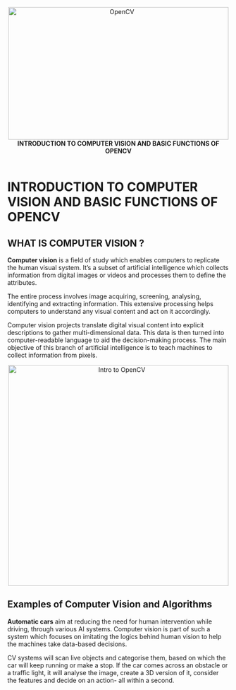 <p align="center">
   <img src="https://upload.wikimedia.org/wikipedia/commons/thumb/3/32/OpenCV_Logo_with_text_svg_version.svg/270px-OpenCV_Logo_with_text_svg_version.svg.png" alt="OpenCV"
        width="500" height="300">
   <br />
   <b> INTRODUCTION TO COMPUTER VISION AND BASIC FUNCTIONS OF OPENCV</b>
   <br />
   
   <br />
</p>

# **INTRODUCTION TO COMPUTER VISION AND BASIC FUNCTIONS OF OPENCV**

## **WHAT IS COMPUTER VISION ?**

**Computer vision** is a field of study which enables computers to replicate the human visual system. It’s a subset of artificial intelligence which collects information from digital images or videos and processes them to define the attributes.

The entire process involves image acquiring, screening, analysing, identifying and extracting information. This extensive processing helps computers to understand any visual content and act on it accordingly. 

Computer vision projects translate digital visual content into explicit descriptions to gather multi-dimensional data. This data is then turned into computer-readable language to aid the decision-making process. The main objective of this branch of artificial intelligence is to teach machines to collect information from pixels.

<p align="center">
   <img src="https://d1m75rqqgidzqn.cloudfront.net/wp-data/2019/12/16172612/Blog_info_11-12-19-1.jpg" alt="Intro to OpenCV"
        width="500" height="500">
</p>

## **Examples of Computer Vision and Algorithms**

**Automatic cars** aim at reducing the need for human intervention while driving, through various AI systems. Computer vision is part of such a system which focuses on imitating the logics behind human vision to help the machines take data-based decisions.

CV systems will scan live objects and categorise them, based on which the car will keep running or make a stop. If the car comes across an obstacle or a traffic light, it will analyse the image, create a 3D version of it, consider the features and decide on an action- all within a second. 
